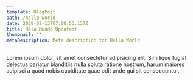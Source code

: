 ```yaml
---
template: BlogPost
path: /hello-world
date: 2020-02-13T07:08:53.137Z
title: Hola Mundo Updated!
thumbnail: ''
metaDescription: Meta description for Hello World
---
```


Lorem ipsum dolor, sit amet consectetur adipisicing elit. Similique fugiat delectus pariatur blanditiis nulla soluta ratione nostrum, harum maiores adipisci a quod nobis cupiditate quae odit unde qui sit consequuntur.

